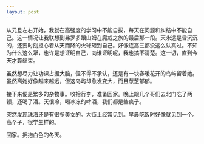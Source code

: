 ```yaml
---
layout: post
---
```


从元旦左右开始，我就在高强度的学习中不能自拔，每天在问题和纠结中不能自己。这一情况让我联想到弗罗多跟山姆在魔戒之旅的最后那一段。天永远是昏沉沉的，还要时刻担心着从天而降的火球砸到自己。好像连高三都没这么认真过。不知为什么这么犟，也许是想证明自己，向谁证明呢，我也搞不清楚。这一切，直到今天才算结束。

虽然想尽力让功课占据大脑，但不得不承认，还是有一块春暖花开的岛屿留着她。虽然离她好像越来越远，但这岛屿却愈发变大，而且葱葱郁郁。

接下来便是繁多的杂物事。收拾行李，准备回家。晚上跟几个哥们去北门吃了两顿，还喝了酒。天很冷，喝冰冻的啤酒，我们都是些疯子。

突然发现珠海还是有很多美女的。大街上经常见到。早晨吃饭时好像就见到一个。高个子，很学生样的。

回家。拥抱白色的冬天。
